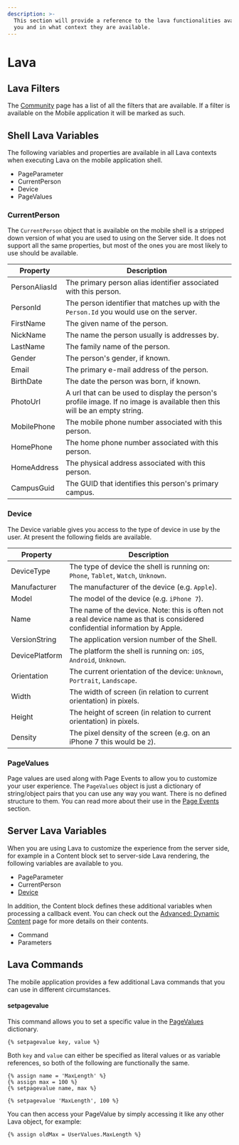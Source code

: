 ```yaml
---
description: >-
  This section will provide a reference to the lava functionalities available to
  you and in what context they are available.
---
```


# Lava

## Lava Filters

The [Community](https://community.rockrms.com/lava) page has a list of all the filters that are available. If a filter is available on the Mobile application it will be marked as such.

## Shell Lava Variables

The following variables and properties are available in all Lava contexts when executing Lava on the mobile application shell.

* PageParameter
* CurrentPerson
* Device
* PageValues

### CurrentPerson

The `CurrentPerson` object that is available on the mobile shell is a stripped down version of what you are used to using on the Server side. It does not support all the same properties, but most of the ones you are most likely to use should be available.

| Property | Description |
|----|----|
| PersonAliasId | The primary person alias identifier associated with this person. |
| PersonId | The person identifier that matches up with the `Person.Id` you would use on the server. |
| FirstName | The given name of the person. |
| NickName | The name the person usually is addresses by. |
| LastName | The family name of the person. |
| Gender | The person's gender, if known. |
| Email | The primary e-mail address of the person. |
| BirthDate | The date the person was born, if known. |
| PhotoUrl | A url that can be used to display the person's profile image. If no image is available then this will be an empty string. |
| MobilePhone | The mobile phone number associated with this person. |
| HomePhone | The home phone number associated with this person. |
| HomeAddress | The physical address associated with this person. |
| CampusGuid | The GUID that identifies this person's primary campus. |

### Device

The Device variable gives you access to the type of device in use by the user. At present the following fields are available.

| Property | Description |
|----|----|
| DeviceType | The type of device the shell is running on: `Phone`, `Tablet`, `Watch`, `Unknown`. |
| Manufacturer | The manufacturer of the device (e.g. `Apple`). |
| Model | The model of the device (e.g. `iPhone 7`). |
| Name | The name of the device. Note: this is often not a real device name as that is considered confidential information by Apple. |
| VersionString | The application version number of the Shell. |
| DevicePlatform | The platform the shell is running on: `iOS`, `Android`, `Unknown`. |
| Orientation | The current orientation of the device: `Unknown`, `Portrait`, `Landscape`. |
| Width | The width of screen \(in relation to current orientation\) in pixels. |
| Height | The height of screen \(in relation to current orientation\) in pixels. |
| Density | The pixel density of the screen (e.g. on an iPhone 7 this would be `2`). |

### PageValues

Page values are used along with Page Events to allow you to customize your user experience. The `PageValues` object is just a dictionary of string/object pairs that you can use any way you want. There is no defined structure to them. You can read more about their use in the [Page Events](advanced-dynamic-content.md#Page-Events) section.

## Server Lava Variables

When you are using Lava to customize the experience from the server side, for example in a Content block set to server-side Lava rendering, the following variables are available to you.

* PageParameter
* CurrentPerson
* [Device](#Device)

In addition, the Content block defines these additional variables when processing a callback event. You can check out the [Advanced: Dynamic Content](advanced-dynamic-content.md) page for more details on their contents.

* Command
* Parameters

## Lava Commands

The mobile application provides a few additional Lava commands that you can use in different circumstances.

#### setpagevalue

This command allows you to set a specific value in the [PageValues](#PageValues) dictionary.

```text
{% setpagevalue key, value %}
```

Both `key` and `value` can either be specified as literal values or as variable references, so both of the following are functionally the same.

```text
{% assign name = 'MaxLength' %}
{% assign max = 100 %}
{% setpagevalue name, max %}
```

```text
{% setpagevalue 'MaxLength', 100 %}
```

You can then access your PageValue by simply accessing it like any other Lava object, for example:

```text
{% assign oldMax = UserValues.MaxLength %}
```
